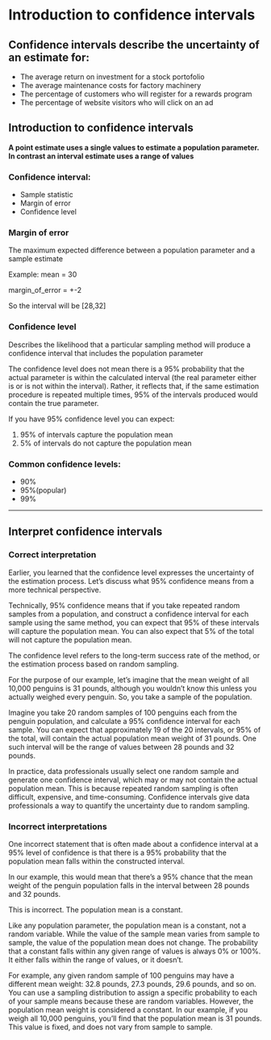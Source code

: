 # Introduction to confidence intervals

## Confidence intervals describe the uncertainty of an estimate for:
* The average return on investment for a stock portofolio
* The average maintenance costs for factory machinery
* The percentage of customers who will register for a rewards program
* The percentage of website visitors who will click on an ad


## Introduction to confidence intervals
<b>A point estimate uses a single values to estimate a population parameter. In contrast an interval estimate uses a range of values</b>


### Confidence interval:
* Sample statistic
* Margin of error
* Confidence level

### Margin of error
The maximum expected difference between a population parameter and a sample estimate

Example:
mean = 30

margin_of_error = +-2

So the interval will be [28,32]

### Confidence level
Describes the likelihood that a particular sampling method will produce a confidence interval that includes the population parameter

The confidence level does not mean there is a 95% probability that the actual parameter is within the calculated interval 
(the real parameter either is or is not within the interval). Rather, it reflects that, if the same estimation procedure is
repeated multiple times, 95% of the intervals produced would contain the true parameter.

If you have 95% confidence level you can expect:
1. 95% of intervals capture the population mean
2. 5% of intervals do not capture the population mean

### Common confidence levels:
* 90%
* 95%(popular)
* 99%

---
## Interpret confidence intervals

### Correct interpretation
Earlier, you learned that the confidence level expresses the uncertainty of the estimation process. Let’s discuss what 95% confidence means from a more technical perspective.

Technically, 95% confidence means that if you take repeated random samples from a population, and construct a confidence interval for each sample using the same method, you can expect that 95% of these intervals will capture the population mean. You can also expect that 5% of the total will not capture the population mean.

The confidence level refers to the long-term success rate of the method, or the estimation process based on random sampling.

For the purpose of our example, let’s imagine that the mean weight of all 10,000 penguins is 31 pounds, although you wouldn’t know this unless you actually weighed every penguin. So, you take a sample of the population.

Imagine you take 20 random samples of 100 penguins each from the penguin population, and calculate a 95% confidence interval for each sample. You can expect that approximately 19 of the 20 intervals, or 95% of the total, will contain the actual population mean weight of 31 pounds. One such interval will be the range of values between 28 pounds and 32 pounds. 

In practice, data professionals usually select one random sample and generate one confidence interval, which may or may not contain the actual population mean. This is because repeated random sampling is often difficult, expensive, and time-consuming. Confidence intervals give data professionals a way to quantify the uncertainty due to random sampling.

### Incorrect interpretations

One incorrect statement that is often made about a confidence interval at a 95% level of confidence is that there is a 95% probability that the population mean falls within the constructed interval.

In our example, this would mean that there’s a 95% chance that the mean weight of the penguin population falls in the interval between 28 pounds and 32 pounds.

This is incorrect. The population mean is a constant.

Like any population parameter, the population mean is a constant, not a random variable. While the value of the sample mean varies from sample to sample, the value of the population mean does not change. The probability that a constant falls within any given range of values is always 0% or 100%.  It either falls within the range of values, or it doesn’t.

For example, any given random sample of 100 penguins may have a different mean weight: 32.8 pounds, 27.3 pounds, 29.6 pounds, and so on. You can use a sampling distribution to assign a specific probability to each of your sample means because these are random variables. However, the population mean weight is considered a constant. In our example, if you weigh all 10,000 penguins, you’ll find that the population mean is 31 pounds. This value is fixed, and does not vary from sample to sample.